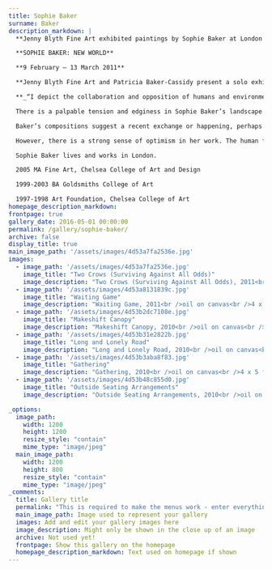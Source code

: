 ```yaml
---
title: Sophie Baker
surname: Baker
description_markdown: |
  **Jenny Blyth Fine Art exhibited paintings by Sophie Baker at London Art Fair 16 - 22 January 2013.**

  **SOPHIE BAKER: NEW WORLD**

  **9 February – 13 March 2011**

  **Jenny Blyth Fine Art and Patricia Baker-Cassidy present a solo exhibition of new paintings by Sophie Baker.**

  **_“I depict the collaboration and opposition of humans and environment, the destruction of nature and its re-establishment after people have gone - the antagonism and the natural synthesis that follows.” Sophie Baker 2011._**

  There is a palpable tension and edginess in Sophie Baker’s landscape painting. Her post industrial, deserted frontiers, abandoned quarries and ravaged woodlands bear witness to man’s intrusive activity and impact on the landscape.

  Baker’s compositions suggest a recent exchange or happening, perhaps violent – and an atmosphere of hurried departure, of business unfinished. Her paintings are unpeopled, but the reference to human activity permeates the narrative of her compositions as evidenced by abandoned cars, unexplained lights and tracts of devastation.

  However, there is a strong sense of optimism in her work. The human figure is rarely present, and nature fights back. Through her use of form and heightened colour, Sophie imbues her compositions with a vitality that reminds us that nature has the ability to repair itself through the natural process of its very being, and that it is ultimately the stronger player.

  Sophie Baker lives and works in London.

  2005 MA Fine Art, Chelsea College of Art and Design

  1999-2003 BA Goldsmiths College of Art  

  1997-1998 Art Foundation, Chelsea College of Art
homepage_description_markdown: 
frontpage: true
gallery_date: 2016-05-01 00:00:00
permalink: /gallery/sophie-baker/
archive: false
display_title: true
main_image_path: '/assets/images/4d53a7fa2536e.jpg'
images:
  - image_path: '/assets/images/4d53a7fa2536e.jpg'
    image_title: "Two Crows (Surviving Against All Odds)"
    image_description: "Two Crows (Surviving Against All Odds), 2011<br />oil on canvas<br />4 x 5 ft<br />&amp;pound;5000"
  - image_path: '/assets/images/4d53a8131839c.jpg'
    image_title: "Waiting Game"
    image_description: "Waiting Game, 2011<br />oil on canvas<br />4 x 5 ft<br />&amp;pound;2250"
  - image_path: '/assets/images/4d53b2dc7108e.jpg'
    image_title: "Makeshift Canopy"
    image_description: "Makeshift Canopy, 2010<br />oil on canvas<br />4 x 5 ft<br />&amp;pound;2250"
  - image_path: '/assets/images/4d53b31e2822b.jpg'
    image_title: "Long and Lonely Road"
    image_description: "Long and Lonely Road, 2010<br />oil on canvas<br />4 x 5 ft<br />&amp;pound;2250"
  - image_path: '/assets/images/4d53b3aba8f83.jpg'
    image_title: "Gathering"
    image_description: "Gathering, 2010<br />oil on canvas<br />4 x 5 ft<br />&amp;pound;2250"
  - image_path: '/assets/images/4d53b48c855d0.jpg'
    image_title: "Outside Seating Arrangements"
    image_description: "Outside Seating Arrangements, 2010<br />oil on canvas<br />4 x 5 ft<br />&amp;pound;2250"

_options:
  image_path:
    width: 1200
    height: 1200
    resize_style: "contain"
    mime_type: "image/jpeg"
  main_image_path:
    width: 1200
    height: 800
    resize_style: "contain"
    mime_type: "image/jpeg"
_comments:
  title: Gallery title
  permalink: "This is required to make the menus work - enter everything in lower case, no digits, no spaces in this format /gallery/my-new-gallery/"
  main_image_path: Image used to represent your gallery
  images: Add and edit your gallery images here
  image_description: Might only be shown in the close up of an image
  archive: Not used yet!
  frontpage: Show this gallery on the homepage
  homepage_description_markdown: Text used on homepage if shown
---
```


